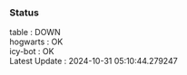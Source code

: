 ### Status


table : DOWN  
hogwarts : OK  
icy-bot : OK  
Latest Update : 2024-10-31 05:10:44.279247
